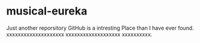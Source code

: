 # musical-eureka
Just another reporsitory
GitHub is a intresting Place than I have ever found.
xxxxxxxxxxxxxxxxxxxx xxxxxxxxxxxxxxxxxxx xxxxxxxxxx.
